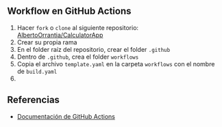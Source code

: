 ## Workflow en GitHub Actions
1. Hacer `fork` o `clone` al siguiente repositorio:  [AlbertoOrrantia/CalculatorApp](https://github.com/AlbertoOrrantia/CalculatorApp)
2. Crear su propia rama
3. En el folder raíz del repositorio, crear el folder `.github`
4. Dentro de `.github`, crea el folder `workflows`
5. Copia el archivo `template.yaml` en la carpeta `workflows` con el nombre de `build.yaml`
6. 

## Referencias
- [Documentación de GitHub Actions](https://docs.github.com/es/actions)